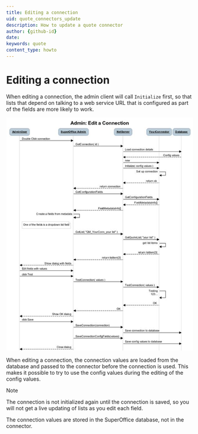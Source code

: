 ```yaml
---
title: Editing a connection
uid: quote_connectors_update
description: How to update a quote connector
author: {github-id}
date:
keywords: quote
content_type: howto
---
```


# Editing a connection

When editing a connection, the admin client will call `Initialize` first, so that lists that depend on talking to a web service URL that is configured as part of the fields are more likely to work.

![05][img1]

When editing a connection, the connection values are loaded from the database and passed to the connector before the connection is used. This makes it possible to try to use the config values during the editing of the config values.

> [!NOTE]
> The connection is not initialized again until the connection is saved, so you will not get a live updating of lists as you edit each field.

The connection values are stored in the SuperOffice database, not in the connector.

<!-- Referenced images -->
[img1]: media/image005.jpg
